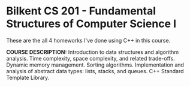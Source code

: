 # Bilkent CS 201 - Fundamental Structures of Computer Science I

These are the all 4 homeworks I've done using C++ in this course.

**COURSE DESCRIPTION:** Introduction to data structures and algorithm analysis. Time complexity, space complexity, and related trade-offs. Dynamic memory management. Sorting algorithms. Implementation and analysis of abstract data types: lists, stacks, and queues. C++ Standard Template Library.

